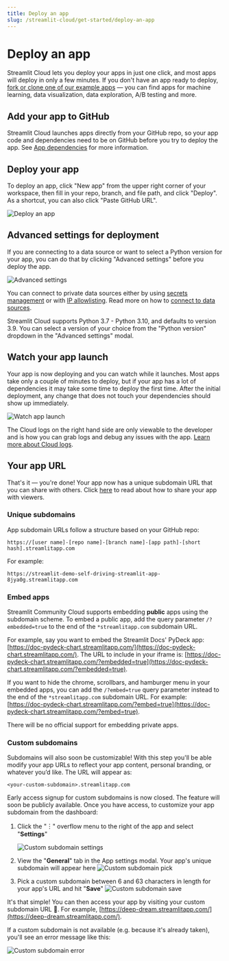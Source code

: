 ```yaml
---
title: Deploy an app
slug: /streamlit-cloud/get-started/deploy-an-app
---
```


# Deploy an app

Streamlit Cloud lets you deploy your apps in just one click, and most apps will deploy in only a few minutes. If you don't have an app ready to deploy, [fork or clone one of our example apps](https://streamlit-cloud-example-apps-streamlit-app-sw3u0r.streamlitapp.com/?hsCtaTracking=28f10086-a3a5-4ea8-9403-f3d52bf26184|22470002-acb1-4d93-8286-00ee4f8a46fb) — you can find apps for machine learning, data visualization, data exploration, A/B testing and more.

## Add your app to GitHub

Streamlit Cloud launches apps directly from your GitHub repo, so your app code and dependencies need to be on GitHub before you try to deploy the app. See [App dependencies](/streamlit-cloud/get-started/deploy-an-app/app-dependencies) for more information.

## Deploy your app

To deploy an app, click "New app" from the upper right corner of your workspace, then fill in your repo, branch, and file path, and click "Deploy". As a shortcut, you can also click "Paste GitHub URL".

![Deploy an app](/images/streamlit-cloud/deploy-an-app.png)

## Advanced settings for deployment

If you are connecting to a data source or want to select a Python version for your app, you can do that by clicking "Advanced settings" before you deploy the app.

![Advanced settings](/images/streamlit-cloud/advanced-settings.png)

You can connect to private data sources either by using [secrets management](/streamlit-cloud/get-started/deploy-an-app/connect-to-data-sources/secrets-management) or with [IP allowlisting](/streamlit-cloud/get-started/deploy-an-app/connect-to-data-sources/stable-outbound-ip-addresses). Read more on how to [connect to data sources](/streamlit-cloud/get-started/deploy-an-app/connect-to-data-sources).

<Tip>

Streamlit Cloud supports Python 3.7 - Python 3.10, and defaults to version 3.9. You can select a version of your choice from the "Python version" dropdown in the "Advanced settings" modal.

</Tip>

## Watch your app launch

Your app is now deploying and you can watch while it launches. Most apps take only a couple of minutes to deploy, but if your app has a lot of dependencies it may take some time to deploy the first time. After the initial deployment, any change that does not touch your dependencies should show up immediately.

![Watch app launch](/images/streamlit-cloud/watch-app-launch.png)

<Note>

The Cloud logs on the right hand side are only viewable to the developer and is how you can grab logs and debug any issues with the app. [Learn more about Cloud logs](/streamlit-cloud/get-started/manage-your-app#cloud-logs).

</Note>

## Your app URL

That's it — you're done! Your app now has a unique subdomain URL that you can share with others. Click [here](/streamlit-cloud/get-started/share-your-app) to read about how to share your app with viewers.

### Unique subdomains

App subdomain URLs follow a structure based on your GitHub repo:

```text
https://[user name]-[repo name]-[branch name]-[app path]-[short hash].streamlitapp.com
```

For example:

```text
https://streamlit-demo-self-driving-streamlit-app-8jya0g.streamlitapp.com
```

### Embed apps

Streamlit Community Cloud supports embedding **public** apps using the subdomain scheme. To embed a public app, add the query parameter `/?embedded=true` to the end of the `*streamlitapp.com` subdomain URL.

For example, say you want to embed the Streamlit Docs' PyDeck app: [https://doc-pydeck-chart.streamlitapp.com/](https://doc-pydeck-chart.streamlitapp.com/). The URL to include in your iframe is: [https://doc-pydeck-chart.streamlitapp.com/?embedded=true](https://doc-pydeck-chart.streamlitapp.com/?embedded=true).

If you want to hide the chrome, scrollbars, and hamburger menu in your embedded apps, you can add the `/?embed=true` query parameter instead to the end of the `*streamlitapp.com` subdomain URL.
For example: [https://doc-pydeck-chart.streamlitapp.com/?embed=true](https://doc-pydeck-chart.streamlitapp.com/?embed=true).

<Important>

There will be no official support for embedding private apps.

</Important>

### Custom subdomains

Subdomains will also soon be customizable! With this step you'll be able modify your app URLs to reflect your app content, personal branding, or whatever you’d like. The URL will appear as:

```text
<your-custom-subdomain>.streamlitapp.com
```

Early access signup for custom subdomains is now closed. The feature will soon be publicly available. Once you have access, to customize your app subdomain from the dashboard:

1. Click the "︙" overflow menu to the right of the app and select "**Settings**"

   ![Custom subdomain settings](/images/streamlit-cloud/custom-subdomain-settings.png)

2. View the "**General**" tab in the App settings modal. Your app's unique subdomain will appear here
   ![Custom subdomain pick](/images/streamlit-cloud/custom-subdomain-pick.png)

3. Pick a custom subdomain between 6 and 63 characters in length for your app's URL and hit "**Save**"
   ![Custom subdomain save](/images/streamlit-cloud/custom-subdomain-save.png)

It's that simple! You can then access your app by visiting your custom subdomain URL 🎉. For example, [https://deep-dream.streamlitapp.com/](https://deep-dream.streamlitapp.com/).

If a custom subdomain is not available (e.g. because it's already taken), you'll see an error message like this:

![Custom subdomain error](/images/streamlit-cloud/custom-subdomain-error.png)
